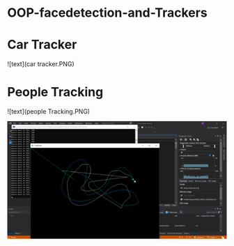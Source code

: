 # OOP-facedetection-and-Trackers
<h1>Car Tracker</h1>
![text](car tracker.PNG)
<h1>People Tracking</h1>
![text](people Tracking.PNG)

![text](mouse.PNG)
